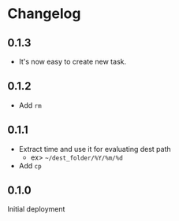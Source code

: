 # Changelog

## 0.1.3
* It's now easy to create new task.

## 0.1.2
* Add `rm`

## 0.1.1
* Extract time and use it for evaluating dest path
  * ex> `~/dest_folder/%Y/%m/%d`
* Add `cp`

## 0.1.0
Initial deployment